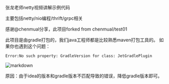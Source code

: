 张龙老师netty视频讲解示例代码

主要包括netty/nio编程/thrift/grpc相关

感谢@chenmual分享，此项目forked from chenmual/test01





此项目是由gradle打包的，我们java工程师都是比较熟悉maven打包工具的。
如果你也遇到这个问题：

    Error:No such property: GradleVersion for class: JetGradlePlugin
![markdown](https://www.mdeditor.com/images/logos/markdown.png "markdown")

原因：由于idea的版本和gradle版本不匹配导致的错误，降低gradle版本即可。
